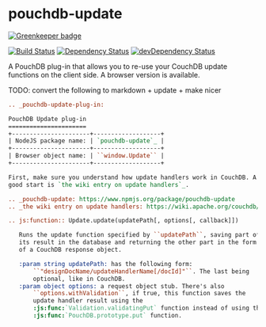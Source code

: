 pouchdb-update
==============

[![Greenkeeper badge](https://badges.greenkeeper.io/pouchdb/pouchdb-update.svg)](https://greenkeeper.io/)

[![Build Status](https://travis-ci.org/pouchdb/pouchdb-update.svg?branch=master)](https://travis-ci.org/pouchdb/pouchdb-update)
[![Dependency Status](https://david-dm.org/pouchdb/pouchdb-update.svg)](https://david-dm.org/pouchdb/pouchdb-update)
[![devDependency Status](https://david-dm.org/pouchdb/pouchdb-update/dev-status.svg)](https://david-dm.org/pouchdb/pouchdb-update#info=devDependencies)

A PouchDB plug-in that allows you to re-use your CouchDB update
functions on the client side. A browser version is available.

TODO: convert the following to markdown + update + make nicer
```rst
.. _pouchdb-update-plug-in:

PouchDB Update plug-in
======================
+----------------------+-------------------+
| NodeJS package name: | `pouchdb-update`_ |
+----------------------+-------------------+
| Browser object name: | ``window.Update`` |
+----------------------+-------------------+

First, make sure you understand how update handlers work in CouchDB. A
good start is `the wiki entry on update handlers`_.

.. _pouchdb-update: https://www.npmjs.org/package/pouchdb-update
.. _the wiki entry on update handlers: https://wiki.apache.org/couchdb/Document_Update_Handlers

.. js:function:: Update.update(updatePath[, options[, callback]])

   Runs the update function specified by ``updatePath``, saving part of
   its result in the database and returning the other part in the form
   of a CouchDB response object.

   :param string updatePath: has the following form:
       ``"designDocName/updateHandlerName[/docId]"``. The last being
       optional, like in CouchDB.
   :param object options: a request object stub. There's also
       ``options.withValidation``, if true, this function saves the
       update handler result using the
       :js:func:`Validation.validatingPut` function instead of using the
       :js:func:`PouchDB.prototype.put` function.
```
